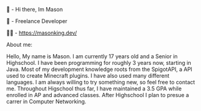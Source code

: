 👋 - Hi there, Im Mason

👀 - Freelance Developer

👨‍💻 - https://masonking.dev/

About me:

Hello, My name is Mason. I am currently 17 years old and a Senior in Highschool. I have been programming for roughly 3 years now, 
starting in Java. Most of my development knowledge roots from the SpigotAPI, a API used to create Minecraft plugins. 
I have also used many different languages. I am always willing to try something new, so feel free to contact me. Throughout Higschool thus far,
I have maintained a 3.5 GPA while enrolled in AP and advanced classes. After Highschool I plan to presue a carrer in Computer Networking.
